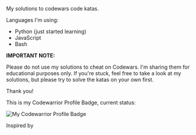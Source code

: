 My solutions to codewars code katas.

Languages I'm using:

- Python (just started learning)
- JavaScript
- Bash

**IMPORTANT NOTE:**

Please do not use my solutions to cheat on Codewars. I'm sharing them for educational purposes only. If you're stuck, feel free to take a look at my solutions, but please try to solve the katas on your own first.

Thank you!

This is my Codewarrior Profile Badge, current status:

![My Codewarrior Profile Badge](https://www.codewars.com/users/siriusn/badges/large)

Inspired by 
